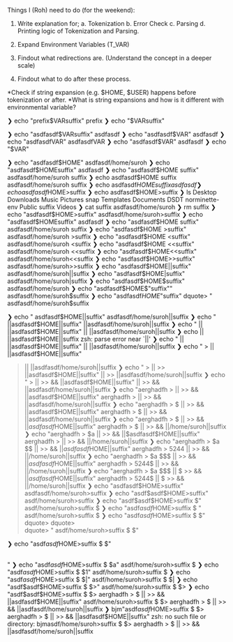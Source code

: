 Things I (Roh) need to do (for the weekend):

1. Write explanation for;
  a. Tokenization
  b. Error Check
  c. Parsing
  d. Printing logic of Tokenization and Parsing.

2. Expand Environment Variables (T_VAR)

3. Findout what redirections are. (Understand the concept in a deeper scale)

4. Findout what to do after these process.


*Check if string expansion (e.g. $HOME, $USER) happens before tokenization or after.
*What is string expansions and how is it different with environmental variable?


❯ echo "prefix$VARsuffix"
prefix
❯ echo "$VARsuffix"

❯ echo "asdfasdf$VARsuffix"
asdfasdf
❯ echo "asdfasdf$VAR"
asdfasdf
❯ echo "asdfasdfVAR"
asdfasdfVAR
❯ echo "asdfasdf$VAR"
asdfasdf
❯ echo "$VAR"

❯ echo "asdfasdf$HOME"
asdfasdf/home/suroh
❯ echo "asdfasdf$HOMEsuffix"
asdfasdf
❯ echo "asdfasdf$HOME suffix"
asdfasdf/home/suroh suffix
❯ echo asdfasdf$HOME suffix
asdfasdf/home/suroh suffix
❯ echo asdfasdf$HOMEsuffix
asdfasdf
❯ echo asdfasdf$HOME>suffix
❯ echo asdfasdf$HOME>suffix
❯ ls
Desktop    Downloads  Music           Pictures  snap    Templates
Documents  DSDT       norminette-env  Public    suffix  Videos
❯ cat suffix
asdfasdf/home/suroh
❯ rm suffix
❯ echo "asdfasdf$HOME>suffix"
asdfasdf/home/suroh>suffix
❯ echo "asdfasdf$HOMEsuffix"
asdfasdf
❯ echo "asdfasdf$HOME suffix"
asdfasdf/home/suroh suffix
❯ echo "asdfasdf$HOME >suffix"
asdfasdf/home/suroh >suffix
❯ echo "asdfasdf$HOME <suffix"
asdfasdf/home/suroh <suffix
❯ echo "asdfasdf$HOME <<suffix"
asdfasdf/home/suroh <<suffix
❯ echo "asdfasdf$HOME<<suffix"
asdfasdf/home/suroh<<suffix
❯ echo "asdfasdf$HOME>>suffix"
asdfasdf/home/suroh>>suffix
❯ echo "asdfasdf$HOME||suffix"
asdfasdf/home/suroh||suffix
❯ echo "asdfasdf$HOME|suffix"
asdfasdf/home/suroh|suffix
❯ echo "asdfasdf$HOME$suffix"
asdfasdf/home/suroh
❯ echo "asdfasdf$HOME$"suffix""
asdfasdf/home/suroh$suffix
❯ echo "asdfasdf$HOME$"suffix"
dquote> "
asdfasdf/home/suroh$suffix

❯ echo "            asdfasdf$HOME||suffix"
            asdfasdf/home/suroh||suffix
❯ echo "            ||asdfasdf$HOME||suffix"
            ||asdfasdf/home/suroh||suffix
❯ echo "     ||       ||asdfasdf$HOME||suffix"
     ||       ||asdfasdf/home/suroh||suffix
❯ echo      ||       ||asdfasdf$HOME||suffix
zsh: parse error near `||'
❯ echo "     ||       ||asdfasdf$HOME||suffix"
     ||       ||asdfasdf/home/suroh||suffix
❯ echo "  >   ||       ||asdfasdf$HOME||suffix"
  >   ||       ||asdfasdf/home/suroh||suffix
❯ echo "  >   ||   >>    ||asdfasdf$HOME||suffix"
  >   ||   >>    ||asdfasdf/home/suroh||suffix
❯ echo "  >   ||   >>  &&  ||asdfasdf$HOME||suffix"
  >   ||   >>  &&  ||asdfasdf/home/suroh||suffix
❯ echo "aerghadfh  >   ||   >>  &&  ||asdfasdf$HOME||suffix"
aerghadfh  >   ||   >>  &&  ||asdfasdf/home/suroh||suffix
❯ echo "aerghadfh  > $  ||   >>  &&  ||asdfasdf$HOME||suffix"
aerghadfh  > $  ||   >>  &&  ||asdfasdf/home/suroh||suffix
❯ echo "aerghadfh  > $  ||   >>  &&  ||$asdfasdf$HOME||suffix"
aerghadfh  > $  ||   >>  &&  ||/home/suroh||suffix
❯ echo "aerghadfh  > $a  ||   >>  &&  ||$asdfasdf$HOME||suffix"
aerghadfh  >   ||   >>  &&  ||/home/suroh||suffix
❯ echo "aerghadfh  > $a $$ ||   >>  &&  ||$asdfasdf$HOME||suffix"
aerghadfh  >  5244 ||   >>  &&  ||/home/suroh||suffix
❯ echo "aerghadfh  > $a $$$ ||   >>  &&  ||$asdfasdf$HOME||suffix"
aerghadfh  >  5244$ ||   >>  &&  ||/home/suroh||suffix
❯ echo "aerghadfh  > $a $$$ || $  >>  &&  ||$asdfasdf$HOME||suffix"
aerghadfh  >  5244$ || $  >>  &&  ||/home/suroh||suffix
❯ echo "asdfasdf$HOME>suffix"
asdfasdf/home/suroh>suffix
❯ echo "asdf$asdf$HOME>suffix"
asdf/home/suroh>suffix
❯ echo "asdf$asdf$HOME>suffix $"
asdf/home/suroh>suffix $
❯ echo "asdf$asdf$HOME>suffix $ "
asdf/home/suroh>suffix $ 
❯ echo "asdf$asdf$HOME>suffix $ $\"
dquote> 
dquote> \
dquote> "
asdf/home/suroh>suffix $ $"


❯ echo "asdf$asdf$HOME>suffix $ $\"

\
"
❯ echo "asdf$asdf$HOME>suffix $ $a"
asdf/home/suroh>suffix $ 
❯ echo "asdf$asdf$HOME>suffix $ $1"
asdf/home/suroh>suffix $ 
❯ echo "asdf$asdf$HOME>suffix $ $|"
asdf/home/suroh>suffix $ $|
❯ echo "asdf$asdf$HOME>suffix $ $>"
asdf/home/suroh>suffix $ $>
❯ echo "asdf$asdf$HOME>suffix $ $> aerghadfh  > $  ||   >>  &&  ||asdfasdf$HOME||suffix"
asdf/home/suroh>suffix $ $> aerghadfh  > $  ||   >>  &&  ||asdfasdf/home/suroh||suffix
❯  bjm"asdf$asdf$HOME>suffix $ $> aerghadfh  > $  ||   >>  &&  ||asdfasdf$HOME||suffix"
zsh: no such file or directory: bjmasdf/home/suroh>suffix $ $> aerghadfh  > $  ||   >>  &&  ||asdfasdf/home/suroh||suffix
